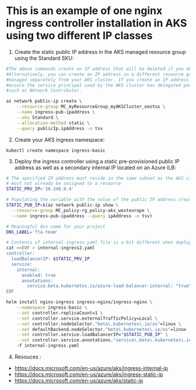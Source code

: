 # This is an example of one nginx ingress controller installation in AKS using two different IP classes

1. Create the static public IP address in the AKS managed resource group using the Standard SKU:

```bash
#The above commands create an IP address that will be deleted if you delete your AKS cluster. 
#Alternatively, you can create an IP address in a different resource group which can be 
#managed separately from your AKS cluster. If you create an IP address in a different resource group, 
#ensure the service principal used by the AKS cluster has delegated permissions to the other resource group, 
#such as Network Contributor.

az network public-ip create \
    --resource-group MC_myResourceGroup_myAKSCluster_eastus \
    --name ingress-pub-ipaddress \
    --sku Standard \
    --allocation-method static \
    --query publicIp.ipAddress -o tsv
```
2. Create your AKS ingress namespace:

```
kubectl create namespace ingress-basic
```

3. Deploy the ingress controller using a static pre-provisioned public IP address as well as a secondary internal IP located on an Azure ILB:

```bash
# The specified IP address must reside in the same subnet as the AKS cluster and 
# must not already be assigned to a resource
STATIC_PRV_IP='10.240.0.4'

# Populating the variable with the value of the public IP address created earlier
STATIC_PUB_IP=$(az network public-ip show \
  --resource-group MC_policy-rg_policy-aks_westeurope \
  --name ingress-pub-ipaddress --query ipAddress -o tsv)

# Meaningful dns name for your project
DNS_LABEL='fta-team'

# Contents of internal-ingress.yaml file is a bit different when deploying as a secondary IP 
cat <<EOF > internal-ingress2.yaml
controller:
  loadBalancerIP: $STATIC_PRV_IP
  service:
    internal:
      enabled: true
      annotations:
        service.beta.kubernetes.io/azure-load-balancer-internal: "true"
EOF

helm install nginx-ingress ingress-nginx/ingress-nginx \
    --namespace ingress-basic \
    --set controller.replicaCount=1 \
    --set controller.service.externalTrafficPolicy=Local \
    --set controller.nodeSelector."beta\.kubernetes\.io/os"=linux \
    --set defaultBackend.nodeSelector."beta\.kubernetes\.io/os"=linux  \
    --set controller.service.loadBalancerIP="$STATIC_PUB_IP" \
    --set controller.service.annotations."service\.beta\.kubernetes\.io/azure-dns-label-name"="$DNS_LABEL"
    -f internal-ingress.yaml
```

4. Resouces :
- https://docs.microsoft.com/en-us/azure/aks/ingress-internal-ip
- https://docs.microsoft.com/en-us/azure/aks/ingress-static-ip
- https://docs.microsoft.com/en-us/azure/aks/static-ip